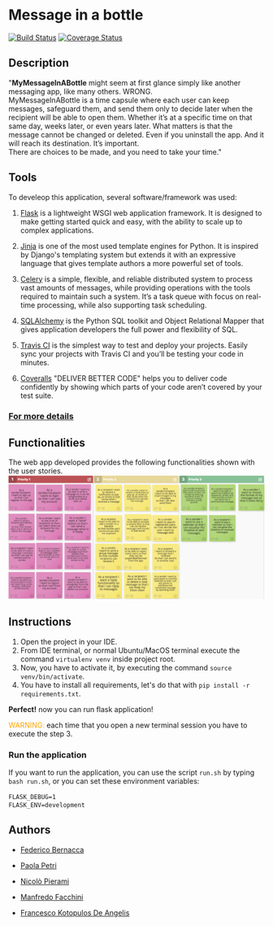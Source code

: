 # Message in a bottle

[![Build Status](https://app.travis-ci.com/ManfredoFac/HW2.svg?token=sCUbEzotwbjEpdHdvWDb&branch=main)](https://app.travis-ci.com/ManfredoFac/HW2) [![Coverage Status](https://coveralls.io/repos/github/ManfredoFac/HW2/badge.svg?branch=main&t=UrzulF)](https://coveralls.io/github/ManfredoFac/HW2?branch=main)

## Description

"**MyMessageInABottle** might seem at first glance
simply like another messaging app, like many others. WRONG.\
MyMessageInABottle is a time capsule where each user can keep messages, safeguard them, and send them only to decide later when
the recipient will be able to open them. Whether it’s at a specific time
on that same day, weeks later, or even years later. What matters is that
the message cannot be changed or deleted. Even if you uninstall the
app. And it will reach its destination. It’s important.\
There are choices
to be made, and you need to take your time."

## Tools

To develeop this application, several software/framework was used:

1. [Flask](https://palletsprojects.com/p/flask/) is a lightweight WSGI web application framework. It is designed to make getting started quick and easy, with the ability to scale up to complex applications.

2. [Jinja](https://palletsprojects.com/p/jinja/) is one of the most used template engines for Python. It is inspired by Django's templating system but extends it with an expressive language that gives template authors a more powerful set of tools.

3. [Celery](https://docs.celeryproject.org/en/stable/) is a simple, flexible, and reliable distributed system to process vast amounts of messages, while providing operations with the tools required to maintain such a system.
It’s a task queue with focus on real-time processing, while also supporting task scheduling.

4. [SQLAlchemy](https://www.sqlalchemy.org/) is the Python SQL toolkit and Object Relational Mapper that gives application developers the full power and flexibility of SQL.

5. [Travis CI](https://www.travis-ci.com/) is the simplest way to test and deploy your projects. Easily sync your projects with Travis CI and you’ll be testing your code in minutes.

6. [Coveralls](https://coveralls.io/) "DELIVER BETTER CODE" helps you to deliver code confidently by showing which parts of your code aren’t covered by your test suite.

### [For more details](https://github.com/ManfredoFac/HW2/blob/main/message_in_a_bottle.pdf)

## Functionalities

The web app developed provides the following functionalities shown with the user stories.
![User stories](https://github.com/ManfredoFac/HW2/blob/main/user_stories.png)

## Instructions

1. Open the project in your IDE.
2. From IDE terminal, or normal Ubuntu/MacOS terminal execute the command `virtualenv venv` inside project root.
3. Now, you have to activate it, by executing the command `source venv/bin/activate`.
4. You have to install all requirements, let's do that with `pip install -r requirements.txt`.

**Perfect!** now you can run flask application!

<span style="color:orange">WARNING:</span> each time that you open a new terminal session you have
to execute the step 3.

### Run the application

If you want to run the application, you can use the script `run.sh` by typing `bash run.sh`,
or you can set these environment variables:

```
FLASK_DEBUG=1
FLASK_ENV=development
```

## Authors

* [Federico Bernacca](https://github.com/fedehsq)

* [Paola Petri](https://github.com/paolapetri)

* [Nicolò Pierami](https://github.com/pieramin)

* [Manfredo Facchini](https://github.com/ManfredoFac)

* [Francesco Kotopulos De Angelis](https://github.com/dookie182)
